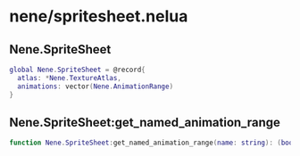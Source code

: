 # nene/spritesheet.nelua
## Nene.SpriteSheet

```lua
global Nene.SpriteSheet = @record{
  atlas: *Nene.TextureAtlas,
  animations: vector(Nene.AnimationRange)
}
```

## Nene.SpriteSheet:get_named_animation_range

```lua
function Nene.SpriteSheet:get_named_animation_range(name: string): (boolean, Nene.AnimationRange)
```
